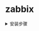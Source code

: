 # zabbix

<details>
<summary>安装步骤</summary>

>

**zabbix服务器上：**

1、下载
 ```
rpm -Uvh https://repo.zabbix.com/zabbix/5.0/rhel/7/x86_64/zabbix-release-5.0-1.el7.noarch.rpm
```
```
yum clean all
```
```
yum install zabbix-server-mysql zabbix-agent
```
2、更换SCL源
```
yum install centos-release-scl 
```
```
cd /etc/yum.repos.d/
mv CentOS-SCLo-scl.repo CentOS-SCLo-scl.repo.bak
mv CentOS-SCLo-scl-rh.repo CentOS-SCLo-scl-rh.repo.bak
```
3、编辑SCL
> vim CentOS-SCLo-scl-rh.repo

```
[centos-sclo-rh]
name=CentOS-7 - SCLo rh
baseurl=https://mirrors.aliyun.com/centos/7/sclo/x86_64/rh/
gpgcheck=1
enabled=1
gpgkey=file:///etc/pki/rpm-gpg/RPM-GPG-KEY-CentOS-SIG-SCLo
```
4、安装前台页面
```
yum  install  zabbix-web-mysql-scl zabbix-apache-conf-scl   
```
```
yum -y install mariadb mariadb-server
```
5、启动数据库
```
systemctl enable mariadb
```
```
systemctl start mariadb
```
6、授权数据库
```
mysql
```
```
create database zabbix character set utf8 collate utf8_bin;
```
```
 create user zabbix@localhost identified by 'AGLAREvv.1';
```
```
grant all privileges on zabbix.* to zabbix@localhost;
```
```
flush privileges;
```
```
exit
```
7、初始化zabbix
```
 zcat /usr/share/doc/zabbix-server-mysql-5.0.43/create.sql.gz | mysql -u zabbix -p zabbix 
```
8、配置账号密码
> vim /etc/zabbix/zabbix_server.conf

```
DBHost=localhost
DBName=zabbix
DBUser=zabbix
DBPassword=AGLAREvv.1
```
9、启动zabbix
```
systemctl enable zabbix-server.service 
```
```
systemctl start zabbix-server.service 
```
10、配置zabbix前端php
> vim  /etc/opt/rh/rh-php72/php-fpm.d/zabbix.conf
只需更改时区为 Asia/Shanghai

11、启动服务
```
systemctl restart zabbix-server zabbix-agent httpd rh-php72-php-fpm
```
```
systemctl enable zabbix-server zabbix-agent httpd rh-php72-php-fpm 
```
12、进入前台页面（本机ip:80/zabbix）按照指示操作
> ![image](https://github.com/user-attachments/assets/94e6ea10-98a9-461a-b56c-8d9721419815)

> ![image](https://github.com/user-attachments/assets/a54b8b61-3b9f-4971-b2d6-9e141c5cbccc)

> ![image](https://github.com/user-attachments/assets/7daa1f89-ba26-45fa-a515-245bd7f3a451)

> ![image](https://github.com/user-attachments/assets/dbec2026-015b-4530-99c0-35f1da04f2e0)

> ![image](https://github.com/user-attachments/assets/a6c99e84-3246-4156-bec6-533143819b3e)

**被监控主机上：**
1、设置主机名
```
hostname  web1
```
2、关闭防火墙，selinux
3、准备镜像源
> vim /etc/yum.repos.d/zabbix.repo 

```
[zabbix]
name=alibaba zabbix
baseurl=https://mirrors.aliyun.com/zabbix/zabbix/5.0/rhel/7/x86_64/
gpgcheck=0
enabled=1

[zabbix2]
name=alibaba zabbix frontend
baseurl=https://mirrors.aliyun.com/zabbix/zabbix/5.0/rhel/7/x86_64/frontend/
gpgcheck=0
enabled=1
```
4、安装
```
yum -y install zabbix-agent
```
5、修改服务器地址
> vim /etc/zabbix/zabbix_agentd.conf
修改Server、ServerActive、Hostname值

```
Server=192.168.209.143,192.168.100.11             被动模式 zabbix-server-ip    
ServerActive=192.168.209.143,192.168.100.11    主动模式  zabbix-server-ip    
Hostname=web1 
```
6、启动zabbix-agent
```
systemctl start zabbix-agent
```
```
systemctl enable zabbix-agent
```
**至此结束**
</details>
